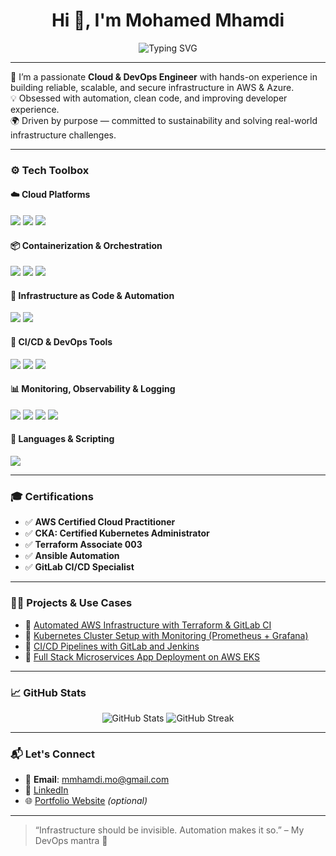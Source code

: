 <h1 align="center">Hi 👋, I'm Mohamed Mhamdi</h1>
<p align="center">
  <img src="https://readme-typing-svg.demolab.com?font=Fira+Code&pause=1000&width=500&lines=DevOps+Engineer+%F0%9F%92%BB;Cloud+Engineer+%E2%98%81%EF%B8%8F;Automation+Enthusiast+%F0%9F%9A%80;Lifelong+Learner+%F0%9F%93%9A" alt="Typing SVG" />
</p>

---

🔭 I’m a passionate **Cloud & DevOps Engineer** with hands-on experience in building reliable, scalable, and secure infrastructure in AWS & Azure.  
💡 Obsessed with automation, clean code, and improving developer experience.  
🌍 Driven by purpose — committed to sustainability and solving real-world infrastructure challenges.  

---

### ⚙️ Tech Toolbox 

#### ☁️ Cloud Platforms
<p>
  <img src="https://img.shields.io/badge/AWS-232F3E?style=for-the-badge&logo=amazon-aws&logoColor=white"/>
  <img src="https://img.shields.io/badge/Azure-0078D4?style=for-the-badge&logo=microsoft-azure&logoColor=white"/>
  <img src="https://img.shields.io/badge/OpenStack-EA1B22?style=for-the-badge&logo=openstack&logoColor=white"/>
</p>

#### 📦 Containerization & Orchestration
<p>
  <img src="https://img.shields.io/badge/Kubernetes-326CE5?style=for-the-badge&logo=kubernetes&logoColor=white"/>
  <img src="https://img.shields.io/badge/Docker-2496ED?style=for-the-badge&logo=docker&logoColor=white"/>
  <img src="https://img.shields.io/badge/Helm-0F1689?style=for-the-badge&logo=helm&logoColor=white"/>
</p>

#### 🔧 Infrastructure as Code & Automation
<p>
  <img src="https://img.shields.io/badge/Terraform-623CE4?style=for-the-badge&logo=terraform&logoColor=white"/>
  <img src="https://img.shields.io/badge/Ansible-EE0000?style=for-the-badge&logo=ansible&logoColor=white"/>
</p>

#### 🔁 CI/CD & DevOps Tools
<p>
  <img src="https://img.shields.io/badge/GitLab_CI-FC6D26?style=for-the-badge&logo=gitlab&logoColor=white"/>
  <img src="https://img.shields.io/badge/Jenkins-D24939?style=for-the-badge&logo=jenkins&logoColor=white"/>
  <img src="https://img.shields.io/badge/ArgoCD-0063F7?style=for-the-badge&logo=argo&logoColor=white"/>
</p>

#### 📊 Monitoring, Observability & Logging
<p>
  <img src="https://img.shields.io/badge/Prometheus-E6522C?style=for-the-badge&logo=prometheus&logoColor=white"/>
  <img src="https://img.shields.io/badge/Grafana-F46800?style=for-the-badge&logo=grafana&logoColor=white"/>
  <img src="https://img.shields.io/badge/OpenTelemetry-000000?style=for-the-badge&logo=opentelemetry&logoColor=white"/>
  <img src="https://img.shields.io/badge/ELK-005571?style=for-the-badge&logo=elasticstack&logoColor=white"/>
</p>

#### 🐍 Languages & Scripting
<p>
  <img src="https://img.shields.io/badge/Bash-121011?style=for-the-badge&logo=gnu-bash&logoColor=white"/>
</p>

---

### 🎓 Certifications
- ✅ **AWS Certified Cloud Practitioner**
- ✅ **CKA: Certified Kubernetes Administrator**
- ✅ **Terraform Associate 003**
- ✅ **Ansible Automation**
- ✅ **GitLab CI/CD Specialist**

---

### 🧑‍💻 Projects & Use Cases
- 🔗 [Automated AWS Infrastructure with Terraform & GitLab CI](https://github.com/mmhamdi/aws-terraform-gitlab)
- 🔗 [Kubernetes Cluster Setup with Monitoring (Prometheus + Grafana)](https://github.com/mmhamdi/k8s-observability)
- 🔗 [CI/CD Pipelines with GitLab and Jenkins](https://github.com/mmhamdi/devops-pipeline-examples)
- 🔗 [Full Stack Microservices App Deployment on AWS EKS](https://github.com/mmhamdi/fullstack-k8s)

---

### 📈 GitHub Stats
<p align="center">
  <img src="https://github-readme-stats.vercel.app/api?username=mmhamdi&show_icons=true&theme=tokyonight&count_private=true" alt="GitHub Stats" />
  <img src="https://github-readme-streak-stats.herokuapp.com/?user=mmhamdi&theme=tokyonight" alt="GitHub Streak" />
</p>

---

### 📬 Let's Connect
- 📧 **Email**: mmhamdi.mo@gmail.com  
- 🔗 [LinkedIn](https://linkedin.com/in/mhamdi-mohamed)  
- 🌐 [Portfolio Website](#) *(optional)*

---

> “Infrastructure should be invisible. Automation makes it so.” – My DevOps mantra 🚀
